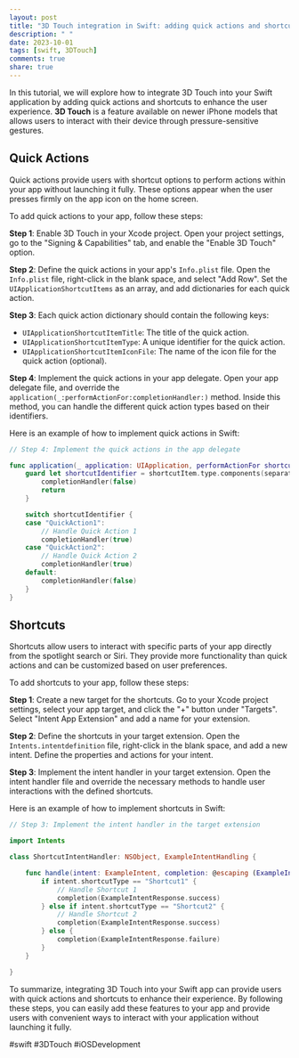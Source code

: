 ```yaml
---
layout: post
title: "3D Touch integration in Swift: adding quick actions and shortcuts"
description: " "
date: 2023-10-01
tags: [swift, 3DTouch]
comments: true
share: true
---
```


In this tutorial, we will explore how to integrate 3D Touch into your Swift application by adding quick actions and shortcuts to enhance the user experience. **3D Touch** is a feature available on newer iPhone models that allows users to interact with their device through pressure-sensitive gestures.

## Quick Actions

Quick actions provide users with shortcut options to perform actions within your app without launching it fully. These options appear when the user presses firmly on the app icon on the home screen.

To add quick actions to your app, follow these steps:

**Step 1**: Enable 3D Touch in your Xcode project. Open your project settings, go to the "Signing & Capabilities" tab, and enable the "Enable 3D Touch" option.

**Step 2**: Define the quick actions in your app's `Info.plist` file. Open the `Info.plist` file, right-click in the blank space, and select "Add Row". Set the `UIApplicationShortcutItems` as an array, and add dictionaries for each quick action.

**Step 3**: Each quick action dictionary should contain the following keys:
- `UIApplicationShortcutItemTitle`: The title of the quick action.
- `UIApplicationShortcutItemType`: A unique identifier for the quick action.
- `UIApplicationShortcutItemIconFile`: The name of the icon file for the quick action (optional).

**Step 4**: Implement the quick actions in your app delegate. Open your app delegate file, and override the `application(_:performActionFor:completionHandler:)` method. Inside this method, you can handle the different quick action types based on their identifiers.

Here is an example of how to implement quick actions in Swift:

```swift
// Step 4: Implement the quick actions in the app delegate

func application(_ application: UIApplication, performActionFor shortcutItem: UIApplicationShortcutItem, completionHandler: @escaping (Bool) -> Void) {
    guard let shortcutIdentifier = shortcutItem.type.components(separatedBy: ".").last else {
        completionHandler(false)
        return
    }

    switch shortcutIdentifier {
    case "QuickAction1":
        // Handle Quick Action 1
        completionHandler(true)
    case "QuickAction2":
        // Handle Quick Action 2
        completionHandler(true)
    default:
        completionHandler(false)
    }
}
```

## Shortcuts

Shortcuts allow users to interact with specific parts of your app directly from the spotlight search or Siri. They provide more functionality than quick actions and can be customized based on user preferences. 

To add shortcuts to your app, follow these steps:

**Step 1**: Create a new target for the shortcuts. Go to your Xcode project settings, select your app target, and click the "+" button under "Targets". Select "Intent App Extension" and add a name for your extension.

**Step 2**: Define the shortcuts in your target extension. Open the `Intents.intentdefinition` file, right-click in the blank space, and add a new intent. Define the properties and actions for your intent.

**Step 3**: Implement the intent handler in your target extension. Open the intent handler file and override the necessary methods to handle user interactions with the defined shortcuts.

Here is an example of how to implement shortcuts in Swift:

```swift
// Step 3: Implement the intent handler in the target extension

import Intents

class ShortcutIntentHandler: NSObject, ExampleIntentHandling {

    func handle(intent: ExampleIntent, completion: @escaping (ExampleIntentResponse) -> Void) {
        if intent.shortcutType == "Shortcut1" {
            // Handle Shortcut 1
            completion(ExampleIntentResponse.success)
        } else if intent.shortcutType == "Shortcut2" {
            // Handle Shortcut 2
            completion(ExampleIntentResponse.success)
        } else {
            completion(ExampleIntentResponse.failure)
        }
    }

}
```

To summarize, integrating 3D Touch into your Swift app can provide users with quick actions and shortcuts to enhance their experience. By following these steps, you can easily add these features to your app and provide users with convenient ways to interact with your application without launching it fully.

#swift #3DTouch #iOSDevelopment